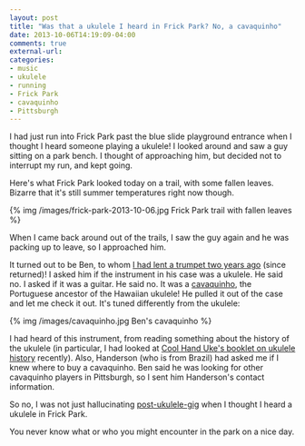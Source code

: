 ```yaml
---
layout: post
title: "Was that a ukulele I heard in Frick Park? No, a cavaquinho"
date: 2013-10-06T14:19:09-04:00
comments: true
external-url: 
categories: 
- music
- ukulele
- running
- Frick Park
- cavaquinho
- Pittsburgh
---
```

I had just run into Frick Park past the blue slide playground entrance when I thought I heard someone playing a ukulele! I looked around and saw a guy sitting on a park bench. I thought of approaching him, but decided not to interrupt my run, and kept going.

Here's what Frick Park looked today on a trail, with some fallen leaves. Bizarre that it's still summer temperatures right now though.

{% img /images/frick-park-2013-10-06.jpg Frick Park trail with fallen leaves %}

When I came back around out of the trails, I saw the guy again and he was packing up to leave, so I approached him.

It turned out to be Ben, to whom [I had lent a trumpet two years ago](/blog/2011/10/01/run-shadyside-5k-outrunning-mickey-mouse-and-lending-a-trumpet/) (since returned)! I asked him if the instrument in his case was a ukulele. He said no. I asked if it was a guitar. He said no. It was a [cavaquinho](http://en.wikipedia.org/wiki/Cavaquinho), the Portuguese ancestor of the Hawaiian ukulele! He pulled it out of the case and let me check it out. It's tuned differently from the ukulele:

{% img /images/cavaquinho.jpg Ben's cavaquinho %}

I had heard of this instrument, from reading something about the history of the ukulele (in particular, I had looked at [Cool Hand Uke's booklet on ukulele history](http://www.coolhanduke.com/worldukehistory.html) recently). Also, Handerson (who is from Brazil) had asked me if I knew where to buy a cavaquinho. Ben said he was looking for other cavaquinho players in Pittsburgh, so I sent him Handerson's contact information.

So no, I was not just hallucinating [post-ukulele-gig](/blog/2013/10/05/performing-with-the-steel-city-ukuleles-at-the-wilkins-school-community-center-ecofest-2013-with-videos/) when I thought I heard a ukulele in Frick Park.

You never know what or who you might encounter in the park on a nice day.

